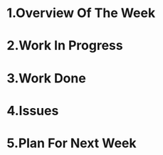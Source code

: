 # 1.Overview Of The Week






# 2.Work In Progress






# 3.Work Done





# 4.Issues






# 5.Plan For Next Week
